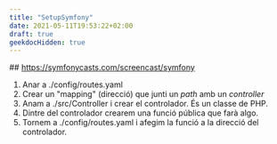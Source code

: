 ```yaml
---
title: "SetupSymfony"
date: 2021-05-11T19:53:22+02:00
draft: true
geekdocHidden: true
---
```


## https://symfonycasts.com/screencast/symfony

1. Anar a ./config/routes.yaml
2. Crear un "mapping" (direcció) que junti un _path_ amb un _controller_
3. Anam a ./src/Controller i crear el controlador. És un classe de PHP.
4. Dintre del controlador crearem una funció pública que farà algo.
5. Tornem a ./config/routes.yaml i afegim la funció a la direcció del controlador.
